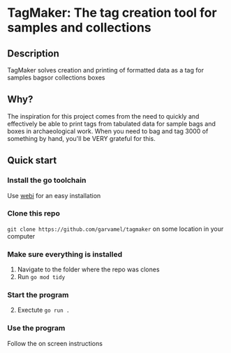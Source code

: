 # TagMaker: The tag creation tool for samples and collections

## Description
TagMaker solves creation and printing of formatted data as a tag for samples bagsor collections boxes

## Why?
The inspiration for this project comes from the need to quickly and effectively be able to print tags 
from tabulated data for sample bags and boxes in archaeological work. When you need to bag and tag 3000
of something by hand, you'll be VERY grateful for this.

## Quick start

### Install the go toolchain

Use [webi](https://webinstall.dev/go/) for an easy installation

### Clone this repo

`git clone https://github.com/garvamel/tagmaker` on some location in your computer

### Make sure everything is installed

1. Navigate to the folder where the repo was clones
2. Run `go mod tidy`

### Start the program

2. Exectute `go run .`

### Use the program

Follow the on screen instructions
